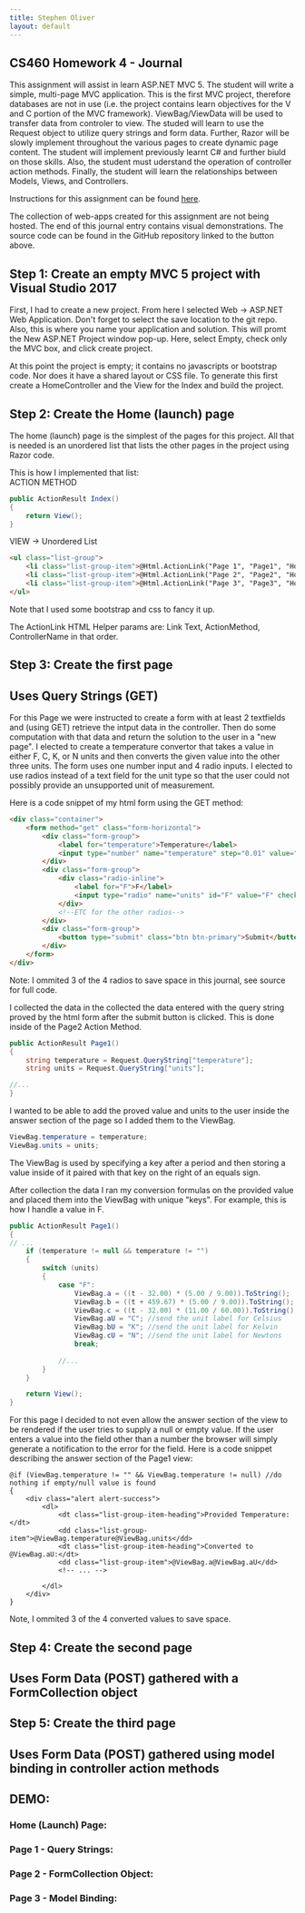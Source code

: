 ```yaml
---
title: Stephen Oliver
layout: default
---
```

## CS460 Homework 4 - Journal

This assignment will assist in learn ASP.NET MVC 5. The student will write a simple, multi-page
MVC application. This is the first MVC project, therefore databases are not in use (i.e. the project contains learn objectives for the V and C portion of the MVC framework). ViewBag/ViewData will be used to transfer data from controler to view. The studed will learn to use the Request object to utilize query strings and form data. Further, Razor will be slowly implement throughout the various pages to create dynamic page content. The student will implement previously learnt C# and further biuld on those skills. Also, the student must uderstand the operation of controller action methods. Finally, the student will learn the relationships between Models, Views, and Controllers.

Instructions for this assignment can be found [here](http://www.wou.edu/~morses/classes/cs46x/assignments/HW4.html).

The collection of web-apps created for this assignment are not being hosted. The end of
this journal entry contains visual demonstrations. The source code can be found in the
GitHub repository linked to the button above.

## Step 1: Create an empty MVC 5 project with Visual Studio 2017

First, I had to create a new project. From here I selected Web -> ASP.NET Web Application. Don't forget to select the save location to the git repo. Also, this is where you name your application and solution. This will promt the New ASP.NET Project window pop-up. Here, select Empty, check only the MVC box, and click create project.

At this point the project is empty; it contains no javascripts or bootstrap code. Nor does it have a shared layout or CSS file. To generate this first create a HomeController and the View for the Index and build the project.

## Step 2: Create the Home (launch) page

The home (launch) page is the simplest of the pages for this project. All that is needed is an unordered list that lists the other pages in the project using Razor code.

This is how I implemented that list:<br />
ACTION METHOD
```cs
public ActionResult Index()
{
    return View();
}
```
VIEW -> Unordered List
```html
<ul class="list-group">
    <li class="list-group-item">@Html.ActionLink("Page 1", "Page1", "Home")</li>
    <li class="list-group-item">@Html.ActionLink("Page 2", "Page2", "Home")</li>
    <li class="list-group-item">@Html.ActionLink("Page 3", "Page3", "Home")</li>
</ul>
```
Note that I used some bootstrap and css to fancy it up.

The ActionLink HTML Helper params are: Link Text, ActionMethod, ControllerName in that order.

##  Step 3: Create the first page <br />
##  Uses Query Strings (GET)

For this Page we were instructed to create a form with at least 2 textfields and (using GET)
retrieve the intput data in the controller. Then do some computation with that data and return
the solution to the user in a "new page". I elected to create a temperature convertor that takes a value in either F, C, K, or N units and then converts the given value into the other
three units. The form uses one number input and 4 radio inputs. I elected to use radios instead of a text field for the unit type so that the user could not possibly provide an unsupported unit of measurement.

Here is a code snippet of my html form using the GET method:
```html
<div class="container">
    <form method="get" class="form-horizontal">
        <div class="form-group">
            <label for="temperature">Temperature</label>
            <input type="number" name="temperature" step="0.01" value="" class="form-control" />
        </div>
        <div class="form-group">
            <div class="radio-inline">
                <label for="F">F</label>
                <input type="radio" name="units" id="F" value="F" checked="checked" />
            </div>
            <!--ETC for the other radios-->
        </div>
        <div class="form-group">
            <button type="submit" class="btn btn-primary">Submit</button>
        </div>
    </form>
</div>
```
Note: I ommited 3 of the 4 radios to save space in this journal, see source for full code.

I collected the data in the collected the data entered with the query string proved by the
html form after the submit button is clicked. This is done inside of the Page2 Action Method.
```cs
public ActionResult Page1()
{
    string temperature = Request.QueryString["temperature"];
    string units = Request.QueryString["units"];

//...
}
```

I wanted to be able to add the proved value and units to the user inside the answer section
of the page so I added them to the ViewBag.
```cs
ViewBag.temperature = temperature;
ViewBag.units = units;
```
The ViewBag is used by specifying a key after a period and then storing a value inside of it
paired with that key on the right of an equals sign.

After collection the data I ran my conversion formulas on the provided value and placed
them into the ViewBag with unique "keys". For example, this is how I handle a value in F.
```csharp
public ActionResult Page1()
{
// ...
    if (temperature != null && temperature != "")
    {
        switch (units)
        {
            case "F":
                ViewBag.a = ((t - 32.00) * (5.00 / 9.00)).ToString();   //F to C
                ViewBag.b = ((t + 459.67) * (5.00 / 9.00)).ToString();  //F to K
                ViewBag.c = ((t - 32.00) * (11.00 / 60.00)).ToString(); //F to N
                ViewBag.aU = "C"; //send the unit label for Celsius
                ViewBag.bU = "K"; //send the unit label for Kelvin
                ViewBag.cU = "N"; //send the unit label for Newtons
                break;
                        
            //...
        }
    }

    return View();
}
```

For this page I decided to not even allow the answer section of the view to be
rendered if the user tries to supply a null or empty value. If the user enters
a value into the field other than a number the browser will simply generate a
notification to the error for the field.
Here is a code snippet describing the answer section of the Page1 view:
```cshtml
@if (ViewBag.temperature != "" && ViewBag.temperature != null) //do nothing if empty/null value is found
{
    <div class="alert alert-success">
        <dl>
            <dt class="list-group-item-heading">Provided Temperature: </dt>
            <dd class="list-group-item">@ViewBag.temperature@ViewBag.units</dd>
            <dt class="list-group-item-heading">Converted to @ViewBag.aU:</dt>
            <dd class="list-group-item">@ViewBag.a@ViewBag.aU</dd>
            <!-- ... -->

        </dl>
    </div>
}
```
Note, I ommited 3 of the 4 converted values to save space.

##  Step 4: Create the second page <br /> 
##  Uses Form Data (POST) gathered with a FormCollection object



##  Step 5: Create the third page <br />
##  Uses Form Data (POST) gathered using model binding in controller action methods



##  DEMO:

### Home (Launch) Page:


### Page 1 - Query Strings:


### Page 2 - FormCollection Object:


### Page 3 - Model Binding:

